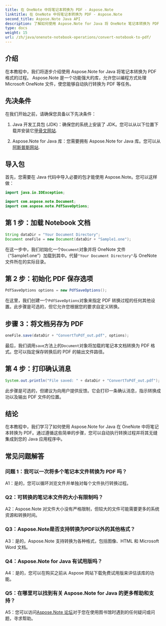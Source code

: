 ```yaml
---
title: 在 OneNote 中将笔记本转换为 PDF - Aspose.Note
linktitle: 在 OneNote 中将笔记本转换为 PDF - Aspose.Note
second_title: Aspose.Note Java API
description: 了解如何使用 Aspose.Note for Java 将 OneNote 笔记本转换为 PDF 格式。按照此分步指南无缝集成到您的 Java 应用程序中。
type: docs
weight: 15
url: /zh/java/onenote-notebook-operations/convert-notebook-to-pdf/
---
```

## 介绍

在本教程中，我们将逐步介绍使用 Aspose.Note for Java 将笔记本转换为 PDF 格式的过程。 Aspose.Note 是一个功能强大的库，允许您以编程方式处理 Microsoft OneNote 文件，使您能够自动执行转换为 PDF 等任务。

## 先决条件

在我们开始之前，请确保您具备以下先决条件：

1.  Java 开发工具包 (JDK)：确保您的系统上安装了 JDK。您可以从以下位置下载并安装它[甲骨文网站](https://www.oracle.com/java/technologies/javase-jdk15-downloads.html).

2. Aspose.Note for Java 库：您需要拥有 Aspose.Note for Java 库。您可以从[阿斯普斯网站](https://releases.aspose.com/note/java/).

## 导入包

首先，您需要在 Java 代码中导入必要的包才能使用 Aspose.Note。您可以这样做：

```java
import java.io.IOException;

import com.aspose.note.Document;
import com.aspose.note.PdfSaveOptions;
```

## 第 1 步：加载 Notebook 文档

```java
String dataDir = "Your Document Directory";
Document oneFile = new Document(dataDir + "Sample1.one");
```

在这一步中，我们初始化一个`Document`对象并将 OneNote 文件（“Sample1.one”）加载到其中。代替`"Your Document Directory"`与 OneNote 文件所在的实际目录。

## 第 2 步：初始化 PDF 保存选项

```java
PdfSaveOptions options = new PdfSaveOptions();
```

在这里，我们创建一个`PdfSaveOptions`对象来指定 PDF 转换过程的任何其他设置。此步骤是可选的，但它允许您根据您的要求自定义转换。

## 步骤 3：将文档另存为 PDF

```java
oneFile.save(dataDir + "ConvertToPdf_out.pdf", options);
```

最后，我们调用`save`方法上的`Document`对象将加载的笔记本文档转换为 PDF 格式。您可以指定保存转换后的 PDF 的输出文件路径。 

## 第 4 步：打印确认消息

```java
System.out.println("File saved: " + dataDir + "ConvertToPdf_out.pdf");
```

此步骤是可选的，但建议为向用户提供反馈。它会打印一条确认消息，指示转换成功以及输出 PDF 文件的位置。

## 结论

在本教程中，我们学习了如何使用 Aspose.Note for Java 在 OneNote 中将笔记本转换为 PDF。通过遵循这些简单的步骤，您可以自动执行转换过程并将其无缝集成到您的 Java 应用程序中。

## 常见问题解答

### 问题 1：我可以一次将多个笔记本文件转换为 PDF 吗？

A1：是的，您可以循环浏览文件并单独对每个文件执行转换过程。

### Q2：可转换的笔记本文件的大小有限制吗？

A2：Aspose.Note 对文件大小没有严格限制，但较大的文件可能需要更多的系统资源和转换时间。

### Q3：Aspose.Note是否支持转换为PDF以外的其他格式？

A3：是的，Aspose.Note 支持转换为各种格式，包括图像、HTML 和 Microsoft Word 文档。

### Q4：Aspose.Note for Java 有试用版吗？

A4：是的，您可以在购买之前从 Aspose 网站下载免费试用版来评估该库的功能。

### Q5：在哪里可以找到有关 Aspose.Note for Java 的更多帮助和支持？

 A5：您可以访问[Aspose.Note 论坛](https://forum.aspose.com/c/note/28)对于您在使用图书馆时遇到的任何疑问或问题，寻求帮助。
